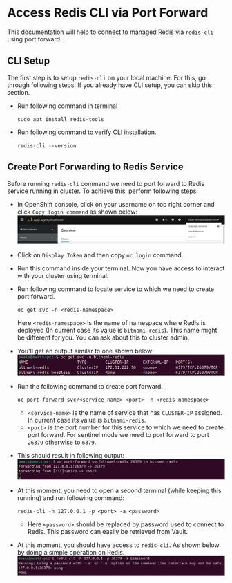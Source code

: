 # Access Redis CLI via Port Forward

This documentation will help to connect to managed Redis via `redis-cli` using port forward.

## CLI Setup

The first step is to setup `redis-cli` on your local machine. For this, go through following steps. If you already have CLI setup, you can skip this section.

- Run following command in terminal

  ```shell
  sudo apt install redis-tools
  ```

- Run following command to verify CLI installation.

  ```shell
  redis-cli --version
  ```

## Create Port Forwarding to Redis Service

Before running `redis-cli` command we need to port forward to Redis service running in cluster. To achieve this, perform following steps:

- In OpenShift console, click on your username on top right corner and click `Copy login command` as shown below:
  ![`OpenShift Console`](../images/openshift-console.png)
- Click on `Display Token` and then copy `oc login` command.
- Run this command inside your terminal. Now you have access to interact with your cluster using terminal.
- Run following command to locate service to which we need to create port forward.

  ```shell
  oc get svc -n <redis-namespace>  
  ```

  Here `<redis-namespace>` is the name of namespace where Redis is deployed (In current case its value is `bitnami-redis`). This name might be different for you. You can ask about this to cluster admin.
- You'll get an output similar to one shown below:
  ![`Redis Services`](../images/redis-services.png)
- Run the following command to create port forward.
  
  ```shell
  oc port-forward svc/<service-name> <port> -n <redis-namespace>
  ```

    - `<service-name>` is the name of service that has `CLUSTER-IP` assigned. In current case its value is `bitnami-redis`.
    - `<port>` is the port number for this service to which we need to create port forward. For sentinel mode we need to port forward to port `26379` otherwise to `6379`.
- This should result in following output:
  ![`Redis Port Forward`](../images/redis-port-forward.png)
- At this moment, you need to open a second terminal (while keeping this running) and run following command:
  
  ```shell
  redis-cli -h 127.0.0.1 -p <port> -a <password>
  ```
  
    - Here `<password>` should be replaced by password used to connect to Redis. This password can easily be retrieved from Vault.
- At this moment, you should have access to `redis-cli`. As shown below by doing a simple operation on Redis.
![`Redis CLI`](../images/redis-cli.png)
